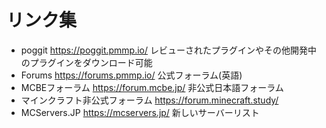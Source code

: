 # リンク集
- poggit <https://poggit.pmmp.io/> レビューされたプラグインやその他開発中のプラグインをダウンロード可能
- Forums <https://forums.pmmp.io/> 公式フォーラム(英語)
- MCBEフォーラム <https://forum.mcbe.jp/> 非公式日本語フォーラム
- マインクラフト非公式フォーラム <https://forum.minecraft.study/> 
- MCServers.JP <https://mcservers.jp/> 新しいサーバーリスト
